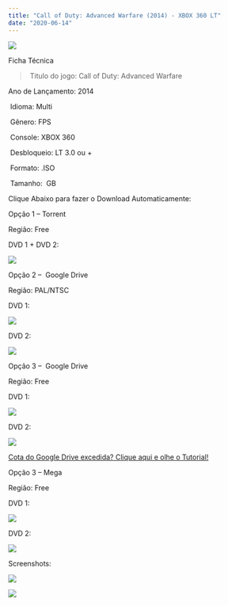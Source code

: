 ```yaml
---
title: "Call of Duty: Advanced Warfare (2014) - XBOX 360 LT"
date: "2020-06-14"
---
```


[![](https://4.bp.blogspot.com/-YlPYekCte0E/Xsbow19JbPI/AAAAAAAAGio/55DStBJOtD0WnKtLGO6eUk7IDxwKrUSOwCLcBGAsYHQ/s320/c563852bd757f7ad8be0d152bc8f259d.jpg)](https://4.bp.blogspot.com/-YlPYekCte0E/Xsbow19JbPI/AAAAAAAAGio/55DStBJOtD0WnKtLGO6eUk7IDxwKrUSOwCLcBGAsYHQ/s1600/c563852bd757f7ad8be0d152bc8f259d.jpg)

Ficha Técnica

>  Titulo do jogo: Call of Duty: Advanced Warfare

Ano de Lançamento: 2014

 Idioma: Multi 

 Gênero: FPS

 Console: XBOX 360

 Desbloqueio: LT 3.0 ou +

 Formato: .ISO

 Tamanho:  GB

Clique Abaixo para fazer o Download Automaticamente:

Opção 1 – Torrent

Região: Free

DVD 1 + DVD 2:

[![](https://1.bp.blogspot.com/-eNerQjlxWXg/Xsyoy1YwxPI/AAAAAAAAG8o/qs-0XGNQDR4jSn0uGinE3EzKZZ6GoZnEACPcBGAYYCw/s1600/LINK1.png)](https://zee.gl/B5fjlmhH)

Opção 2 –  Google Drive

Região: PAL/NTSC

DVD 1:

[![](https://1.bp.blogspot.com/-4SUqXRoRWc0/XtsW72LDzrI/AAAAAAAAKHM/qo1oDro7CI03qjIvaVCl6yKZ3v_F_JvBwCK4BGAsYHg/APRENDA-Recupdsdasdasdaerado.png)](https://zee.gl/llcpyYmX)

DVD 2:

[![](https://1.bp.blogspot.com/-4SUqXRoRWc0/XtsW72LDzrI/AAAAAAAAKHM/qo1oDro7CI03qjIvaVCl6yKZ3v_F_JvBwCK4BGAsYHg/APRENDA-Recupdsdasdasdaerado.png)](https://zee.gl/YmPwiK3E)

Opção 3 –  Google Drive

Região: Free

DVD 1:

[![](https://1.bp.blogspot.com/-4SUqXRoRWc0/XtsW72LDzrI/AAAAAAAAKHM/qo1oDro7CI03qjIvaVCl6yKZ3v_F_JvBwCK4BGAsYHg/APRENDA-Recupdsdasdasdaerado.png)](https://zee.gl/DQYBHN)

DVD 2:

[![](https://1.bp.blogspot.com/-4SUqXRoRWc0/XtsW72LDzrI/AAAAAAAAKHM/qo1oDro7CI03qjIvaVCl6yKZ3v_F_JvBwCK4BGAsYHg/APRENDA-Recupdsdasdasdaerado.png)](https://zee.gl/YmPwiK3E)

[Cota do Google Drive excedida? Clique aqui e olhe o Tutorial!](https://ultragames-torrents.blogspot.com/2020/06/burlar-cota-do-google-drive.html) 

Opção 3 – Mega

Região: Free

DVD 1:

[![](https://1.bp.blogspot.com/-fysMBE_30yA/XtsW8rOzeTI/AAAAAAAAKHQ/yEg2otqCtcAfsWIP0xI63y3c0eWdDVksQCK4BGAsYHg/MEGA.png)](https://zee.gl/fsro)

DVD 2:

[![](https://1.bp.blogspot.com/-fysMBE_30yA/XtsW8rOzeTI/AAAAAAAAKHQ/yEg2otqCtcAfsWIP0xI63y3c0eWdDVksQCK4BGAsYHg/MEGA.png)](https://zee.gl/MslkaJ3)

Screenshots:

[![](https://1.bp.blogspot.com/-jb6P4_LmHkw/Xsbpgyv-BpI/AAAAAAAAGi0/-_ogy1_QYe8MMAqfmMVJmuFR614tCEqCQCLcBGAsYHQ/w400-h225/maxresdefault.jpg)](https://1.bp.blogspot.com/-jb6P4_LmHkw/Xsbpgyv-BpI/AAAAAAAAGi0/-_ogy1_QYe8MMAqfmMVJmuFR614tCEqCQCLcBGAsYHQ/s1600/maxresdefault.jpg)

  

[![](https://1.bp.blogspot.com/-_QTKE3lCgq4/XsbpghMIsvI/AAAAAAAAGiw/G6crCWeJmewFchFvoS_qhmh56_18SZOXwCLcBGAsYHQ/w400-h225/maxresdefault{40dcdfd0a3f176073d713beaee4fcd56db243ec708877a2e730ba987ecd6f1ab}2B{40dcdfd0a3f176073d713beaee4fcd56db243ec708877a2e730ba987ecd6f1ab}25281{40dcdfd0a3f176073d713beaee4fcd56db243ec708877a2e730ba987ecd6f1ab}2529.jpg)](https://1.bp.blogspot.com/-_QTKE3lCgq4/XsbpghMIsvI/AAAAAAAAGiw/G6crCWeJmewFchFvoS_qhmh56_18SZOXwCLcBGAsYHQ/s1600/maxresdefault{40dcdfd0a3f176073d713beaee4fcd56db243ec708877a2e730ba987ecd6f1ab}2B{40dcdfd0a3f176073d713beaee4fcd56db243ec708877a2e730ba987ecd6f1ab}25281{40dcdfd0a3f176073d713beaee4fcd56db243ec708877a2e730ba987ecd6f1ab}2529.jpg)
